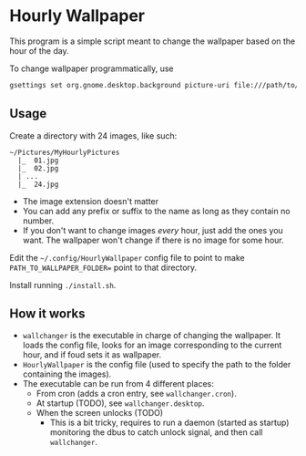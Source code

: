 # Hourly Wallpaper

This program is a simple script meant to change the wallpaper based on the hour of the day.

To change wallpaper programmatically, use
```bash
gsettings set org.gnome.desktop.background picture-uri file:///path/to/image.jpg
```

## Usage

Create a directory with 24 images, like such: 

    ~/Pictures/MyHourlyPictures
      |_  01.jpg
      |_  02.jpg
      | ...
      |_  24.jpg

 - The image extension doesn't matter
- You can add any prefix or suffix to the name as long as they contain no number.
 - If you don't want to change images _every_ hour, just add the ones you want. The wallpaper won't change if there is no image for some hour.

Edit the `~/.config/HourlyWallpaper` config file to point to make `PATH_TO_WALLPAPER_FOLDER=` point to that directory.

Install running `./install.sh`.

## How it works

 - `wallchanger` is the executable in charge of changing the wallpaper. It loads the config file, looks for an image corresponding to the current hour, and if foud sets it as wallpaper.
 - `HourlyWallpaper` is the config file (used to specify the path to the folder containing the images).
 - The executable can be run from 4 different places: 
    - From cron (adds a cron entry, see `wallchanger.cron`).
    - At startup (TODO), see `wallchanger.desktop`.
    - When the screen unlocks (TODO)
        - This is a bit tricky, requires to run a daemon (started as startup) monitoring the dbus to catch unlock signal, and then call `wallchanger`.
